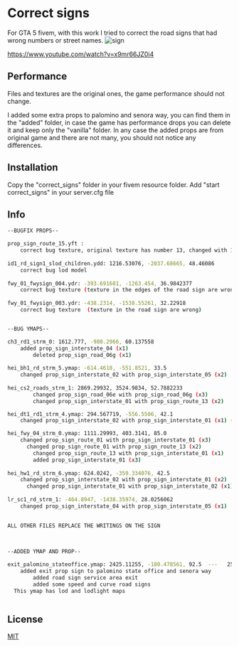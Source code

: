 # Correct signs
For GTA 5 fivem, with this work I tried to correct the road signs that had wrong numbers or street names.
![sign](https://github.com/user-attachments/assets/bfda8072-bf02-4c02-9723-ef0c1c2d33b0)

https://www.youtube.com/watch?v=x9mr66JZ0i4

## Performance
Files and textures are the original ones, the game performance should not change.

I added some extra props to palomino and senora way, you can find them in the "added" folder, in case the game has performance drops you can delete it and keep only the "vanilla" folder.
In any case the added props are from original game and there are not many, you should not notice any differences.

## Installation
Copy the "correct_signs" folder in your fivem resource folder.
Add "start correct_signs" in your server.cfg file


## Info

```bash
--BUGFIX PROPS--

prop_sign_route_15.yft : 
    correct bug texture, original texture has number 13, changed with 15
		
id1_rd_sign1_slod_children.ydd: 1216.53076, -2037.68665, 48.46086
    correct bug lod model
		
fwy_01_fwysign_004.ydr: -393.691681, -1263.454, 36.9842377
    correct bug texture (texture in the edges of the road sign are wrong)
		
fwy_01_fwysign_003.ydr: -438.2314, -1538.55261, 32.22918
    correct bug texture  (texture in the road sign are wrong)


--BUG YMAPS--

ch3_rd1_strm_0: 1612.777, -980.2966, 60.137558
    added prop_sign_interstate_04 (x1)
		deleted prop_sign_road_06g (x1)
		
hei_bh1_rd_strm_5.ymap: -614.4618, -551.8521, 33.5
    changed prop_sign_interstate_02 with prop_sign_interstate_05 (x2)
		
hei_cs2_roads_strm_1: 2869.29932, 3524.9834, 52.7882233
		changed prop_sign_road_06e with prop_sign_road_06g (x3)
		changed prop_sign_interstate_01 with prop_sign_route_13 (x2)

hei_dt1_rd1_strm_4.ymap: 294.567719, -556.5506, 42.1
    changed prop_sign_interstate_02 with prop_sign_interstate_01 (x1) (pillbox)

hei_fwy_04_strm_0.ymap: 1111.29993, 403.3141, 85.0
    changed prop_sign_route_01 with prop_sign_interstate_01 (x3)
	  changed prop_sign_route_01 with prop_sign_route_13 (x2)
		changed prop_sign_route_13 with prop_sign_interstate_01 (x1)		
		added prop_sign_interstate_01 (x3)	
	
hei_hw1_rd_strm_6.ymap: 624.0242, -359.334076, 42.5
    changed prop_sign_interstate_02 with prop_sign_interstate_01 (x2)
	  changed prop_sign_interstate_01 with prop_sign_interstate_02 (x1)
	
lr_sc1_rd_strm_1: -464.8947, -1438.35974, 28.0256062
    changed prop_sign_interstate_04 with prop_sign_interstate_05 (x1)
	

ALL OTHER FILES REPLACE THE WRITINGS ON THE SIGN

	
	
--ADDED YMAP AND PROP--

exit_palomino_stateoffice.ymap: 2425.11255, -180.478561, 92.5  ---   2510.49927, 896.632141, 86.2
    added exit prop sign to palomino state office and senora way
		added road sign service area exit 
		added some speed and curve road signs
  This ymap has lod and lodlight maps



```

## License

[MIT](https://choosealicense.com/licenses/mit/)
